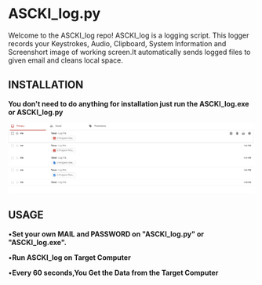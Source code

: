 # ASCKI_log.py

Welcome to the ASCKI_log repo! 
ASCKI_log is a logging script. This logger records your
Keystrokes, Audio, Clipboard, System Information and 
Screenshort image of working screen.It automatically sends logged
files to given email and cleans local space.

## INSTALLATION

**You don't need to do anything for installation just run the ASCKI_log.exe or ASCKI_log.py**

![github-small](https://github.com/TarunPereddi/ASCKI_log.py/blob/main/Images/GIT!.jpg)


## USAGE

•**Set your own MAIL and PASSWORD on "ASCKI_log.py" or "ASCKI_log.exe".**

•**Run ASCKI_log on Target Computer**

•**Every 60 seconds,You Get the Data from the Target Computer**

